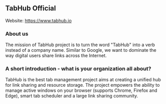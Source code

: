 ## TabHub Official
Website: https://www.tabhub.io
### About us
The mission of TabHub project is to turn the word "TabHub" into a verb instead of a company name. Similar to Google, we want to dominate the way digital users share links across the Internet. 

### A short introduction - what is your organization all about?

TabHub is the best tab management project aims at creating a unified hub for link sharing and resource storage. The project empowers the ability to manage active windows on your browser (supports Chrome, Firefox and Edge), smart tab scheduler and a large link sharing community. 
